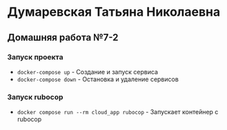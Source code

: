 # Думаревская Татьяна Николаевна 

## Домашняя работа №7-2

### Запуск проекта 
- `docker-compose up` - Создание и запуск сервиса
- `docker-compose down` - Остановка и удаление сервисов

### Запуск rubocop
- `docker compose run --rm cloud_app rubocop` - Запускает контейнер с rubocop